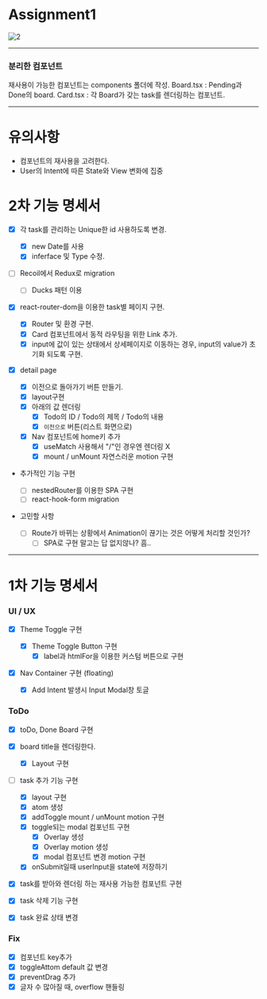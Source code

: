 # Assignment1

![2](https://user-images.githubusercontent.com/73521518/216703565-8a265f14-f85c-463b-ab19-b5b602dc93c3.PNG)

---

### 분리한 컴포넌트

재사용이 가능한 컴포넌트는 components 폴더에 작성.
Board.tsx : Pending과 Done의 board.
Card.tsx : 각 Board가 갖는 task를 렌더링하는 컴포넌트.

---

# 유의사항

- 컴포넌트의 재사용을 고려한다.
- User의 Intent에 따른 State와 View 변화에 집중

# 2차 기능 명세서

- [x] 각 task를 관리하는 Unique한 id 사용하도록 변경.

  - [x] new Date를 사용
  - [x] inferface 및 Type 수정.

- [ ] Recoil에서 Redux로 migration

  - [ ] Ducks 패턴 이용

- [x] react-router-dom을 이용한 task별 페이지 구현.

  - [x] Router 및 환경 구현.
  - [x] Card 컴포넌트에서 동적 라우팅을 위한 Link 추가.
  - [x] input에 값이 있는 상태에서 상세페이지로 이동하는 경우, input의 value가 초기화 되도록 구현.

- [x] detail page

  - [x] 이전으로 돌아가기 버튼 만들기.
  - [x] layout구현
  - [x] 아래의 값 렌더링
    - [x] Todo의 ID / Todo의 제목 / Todo의 내용
    - [x] `이전으로` 버튼(리스트 화면으로)
  - [x] Nav 컴포넌트에 home키 추가
    - [x] useMatch 사용해서 "/"인 경우엔 렌더링 X
    - [x] mount / unMount 자연스러운 motion 구현

- 추가적인 기능 구현

  - [ ] nestedRouter를 이용한 SPA 구현
  - [ ] react-hook-form migration

- 고민할 사항
  - [ ] Route가 바뀌는 상황에서 Animation이 끊기는 것은 어떻게 처리할 것인가?
    - [ ] SPA로 구현 말고는 답 없지않나? 흠..

---

# 1차 기능 명세서

### UI / UX

- [x] Theme Toggle 구현

  - [x] Theme Toggle Button 구현
    - [x] label과 htmlFor을 이용한 커스텀 버튼으로 구현

- [x] Nav Container 구현 (floating)
  - [x] Add Intent 발생시 Input Modal창 토글

### ToDo

- [x] toDo, Done Board 구현
- [x] board title을 렌더링한다.

  - [x] Layout 구현

- [ ] task 추가 기능 구현

  - [x] layout 구현
  - [x] atom 생성
  - [x] addToggle mount / unMount motion 구현
  - [x] toggle되는 modal 컴포넌트 구현
    - [x] Overlay 생성
    - [x] Overlay motion 생성
    - [x] modal 컴포넌트 변경 motion 구현
  - [x] onSubmit일때 userInput을 state에 저장하기

- [x] task를 받아와 렌더링 하는 재사용 가능한 컴포넌트 구현
- [x] task 삭제 기능 구현
- [x] task 완료 상태 변경

### Fix

- [x] 컴포넌트 key추가
- [x] toggleAttom default 값 변경
- [x] preventDrag 추가
- [x] 글자 수 많아질 때, overflow 핸들링

